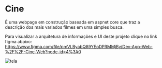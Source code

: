 # Cine
É uma webpage em construção baseada em aspnet core que traz a descrição dos mais variados filmes em uma simples busca.

Para visualizar a arquitetura de informações e UI deste projeto clique no link figma abaixo:
https://www.figma.com/file/pmVLByabQ89YEoDPRMMjBy/Dev-App-Web-%2F%2F-Cine-Web?node-id=4%3A0 


![tela](https://www.figma.com/file/pmVLByabQ89YEoDPRMMjBy/Dev-App-Web-Cine-Web?node-id=32%3A12)
